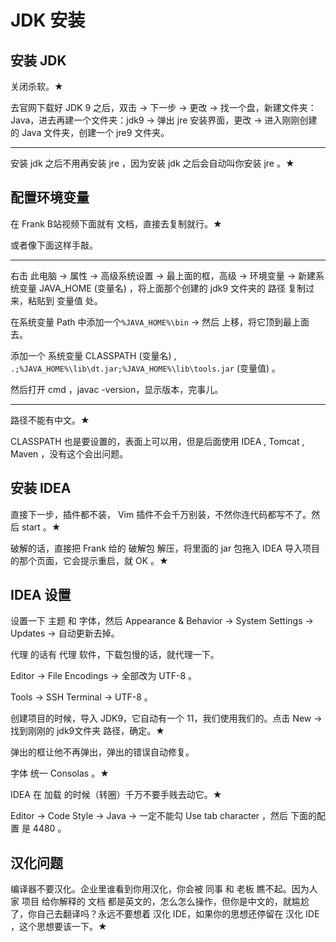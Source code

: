 # JDK 安装

## 安装 JDK

关闭杀软。★

去官网下载好 JDK 9 之后，双击 -> 下一步 -> 更改 -> 找一个盘，新建文件夹：Java，进去再建一个文件夹：jdk9 -> 弹出 jre 安装界面，更改 -> 进入刚刚创建的 Java 文件夹，创建一个 jre9 文件夹。

---

安装 jdk 之后不用再安装 jre ，因为安装 jdk 之后会自动叫你安装 jre 。★

## 配置环境变量

在 Frank B站视频下面就有 文档，直接去复制就行。★

或者像下面这样手敲。

---

右击 此电脑 -> 属性 -> 高级系统设置 -> 最上面的框，高级 -> 环境变量 -> 新建系统变量 JAVA_HOME (变量名) ，将上面那个创建的 jdk9 文件夹的 路径 复制过来，粘贴到 变量值 处。

在系统变量 Path 中添加一个`%JAVA_HOME%\bin` -> 然后 上移，将它顶到最上面去。

添加一个 系统变量 CLASSPATH (变量名) , `.;%JAVA_HOME%\lib\dt.jar;%JAVA_HOME%\lib\tools.jar` (变量值) 。

然后打开 cmd ，javac -version，显示版本，完事儿。

---

路径不能有中文。★

CLASSPATH 也是要设置的，表面上可以用，但是后面使用 IDEA , Tomcat , Maven ，没有这个会出问题。

## 安装 IDEA

直接下一步，插件都不装， Vim 插件不会千万别装，不然你连代码都写不了。然后 start 。★

破解的话，直接把 Frank 给的 破解包 解压，将里面的 jar 包拖入 IDEA 导入项目 的那个页面，它会提示重启，就 OK 。★

## IDEA 设置

设置一下 主题 和 字体，然后 Appearance & Behavior -> System Settings -> Updates -> 自动更新去掉。

代理 的话有 代理 软件，下载包慢的话，就代理一下。

Editor -> File Encodings -> 全部改为 UTF-8 。

Tools -> SSH Terminal -> UTF-8 。

创建项目的时候，导入 JDK9，它自动有一个 11，我们使用我们的。点击 New -> 找到刚刚的 jdk9文件夹 路径，确定。★

弹出的框让他不再弹出，弹出的错误自动修复。

字体 统一 Consolas 。★

IDEA 在 加载 的时候（转圈）千万不要手贱去动它。★

Editor -> Code Style -> Java -> 一定不能勾 Use tab character ，然后 下面的配置 是 4480 。

## 汉化问题

编译器不要汉化。企业里谁看到你用汉化，你会被 同事 和 老板 瞧不起。因为人家 项目 给你解释的 文档 都是英文的，怎么怎么操作，但你是中文的，就尴尬了，你自己去翻译吗？永远不要想着 汉化 IDE，如果你的思想还停留在 汉化 IDE ，这个思想要该一下。★